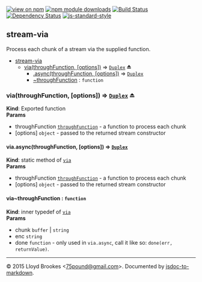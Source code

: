 [![view on npm](http://img.shields.io/npm/v/stream-via.svg)](https://www.npmjs.org/package/stream-via)
[![npm module downloads](http://img.shields.io/npm/dt/stream-via.svg)](https://www.npmjs.org/package/stream-via)
[![Build Status](https://travis-ci.org/75lb/stream-via.svg?branch=master)](https://travis-ci.org/75lb/stream-via)
[![Dependency Status](https://david-dm.org/75lb/stream-via.svg)](https://david-dm.org/75lb/stream-via)
[![js-standard-style](https://img.shields.io/badge/code%20style-standard-brightgreen.svg)](https://github.com/feross/standard)

<a name="module_stream-via"></a>
## stream-via
Process each chunk of a stream via the supplied function.


* [stream-via](#module_stream-via)
    * [via(throughFunction, [options])](#exp_module_stream-via--via) ⇒ <code>[Duplex](https://nodejs.org/api/stream.html#stream_class_stream_duplex)</code> ⏏
        * [.async(throughFunction, [options])](#module_stream-via--via.async) ⇒ <code>[Duplex](https://nodejs.org/api/stream.html#stream_class_stream_duplex)</code>
        * [~throughFunction](#module_stream-via--via..throughFunction) : <code>function</code>

<a name="exp_module_stream-via--via"></a>
### via(throughFunction, [options]) ⇒ <code>[Duplex](https://nodejs.org/api/stream.html#stream_class_stream_duplex)</code> ⏏
**Kind**: Exported function  
**Params**

- throughFunction <code>[throughFunction](#module_stream-via--via..throughFunction)</code> - a function to process each chunk
- [options] <code>object</code> - passed to the returned stream constructor

<a name="module_stream-via--via.async"></a>
#### via.async(throughFunction, [options]) ⇒ <code>[Duplex](https://nodejs.org/api/stream.html#stream_class_stream_duplex)</code>
**Kind**: static method of <code>[via](#exp_module_stream-via--via)</code>  
**Params**

- throughFunction <code>[throughFunction](#module_stream-via--via..throughFunction)</code> - a function to process each chunk
- [options] <code>object</code> - passed to the returned stream constructor

<a name="module_stream-via--via..throughFunction"></a>
#### via~throughFunction : <code>function</code>
**Kind**: inner typedef of <code>[via](#exp_module_stream-via--via)</code>  
**Params**

- chunk <code>buffer</code> | <code>string</code>
- enc <code>string</code>
- done <code>function</code> - only used in `via.async`, call it like so: `done(err, returnValue)`.


* * *

&copy; 2015 Lloyd Brookes \<75pound@gmail.com\>. Documented by [jsdoc-to-markdown](https://github.com/jsdoc2md/jsdoc-to-markdown).
